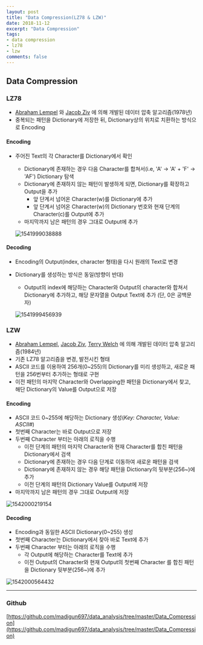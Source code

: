 ```yaml
---
layout: post
title: "Data Compression(LZ78 & LZW)"
date: 2018-11-12
excerpt: "Data Compression"
tags: 
- data compression
- lz78
- lzw
comments: false
---
```


## Data Compression

### LZ78

*  [Abraham Lempel](https://en.wikipedia.org/wiki/Abraham_Lempel) 와 [Jacob Ziv](https://en.wikipedia.org/wiki/Jacob_Ziv) 에 의해 개발된 데이터 압축 알고리즘(1978년)
*  중복되는 패턴을 Dictionary에 저장한 뒤, Dictionary상의 위치로 치환하는 방식으로 Encoding

#### Encoding

* 주어진 Text의 각 Character를 Dictionary에서 확인
  * Dictionary에 존재하는 경우 다음 Character를 합쳐서(i.e, 'A' -> 'A' + 'F' -> 'AF') Dictionary 탐색
  * Dictionary에 존재하지 않는 패턴이 발생하게 되면, Dictionary를 확장하고 Output을 추가
    * 앞 단계서 넘어온 Character(w)를 Dictionary에 추가
    * 앞 단계서 넘어온 Character(w)의 Dictionary 번호와 현재 단계의 Character(c)를 Output에 추가
  * 마지막까지 남은 패턴의 경우 그대로 Output에 추가

  ![1541999038888](./res/1541999038888.png)

#### Decoding

* Encoding의 Output(index, character 형태)을 다시 원래의 Text로 변경
* Dictionary를 생성하는 방식은 동일(방향이 반대)
  * Output의 index에 해당하는 Character와 Output의 character와 합쳐서 Dictionary에 추가하고, 해당 문자열을 Output Text에 추가
    (단, 0은 공백문자)


  ![1541999456939](./res/1541999456939.png)



### LZW

*  [Abraham Lempel](https://en.wikipedia.org/wiki/Abraham_Lempel), [Jacob Ziv](https://en.wikipedia.org/wiki/Jacob_Ziv), [Terry Welch](https://en.wikipedia.org/wiki/Terry_Welch) 에 의해 개발된 데이터 압축 알고리즘(1984년)
*  기존 LZ78 알고리즘을 변경, 발전시킨 형태
*  ASCII 코드를 이용하여 256개(0~255)의 Dictionary를 미리 생성하고, 새로운 패턴을 256번부터 추가하는 형태로 구현
*  이전 패턴의 마지막 Character와 Overlapping한 패턴을 Dictionary에서 찾고, 해단 Dictionary의 Value를 Output으로 저장

#### Encoding

* ASCII 코드 0~255에 해당하는 Dictionary 생성(*Key: Character, Value: ASCII#*)
* 첫번째 Character는 바로 Output으로 저장
* 두번째 Character 부터는 아래의 로직을 수행
  * 이전 단계의 패턴의 마지막 Character와 현재 Character를 합친 패턴을 Dictionary에서 검색
  * Dictionary에 존재하는 경우 다음 단계로 이동하여 새로운 패턴을 검색
  * Dictionary에 존재하지 않는 경우 해당 패턴을 Dictionary의 뒷부분(256~)에 추가
  * 이전 단계의 패턴의 Dictionary Value를 Output에 저장
* 마지막까지 남은 패턴의 경우 그대로 Output에 저장

![1542000219154](./res/1542000219154.png)

#### Decoding

* Encoding과 동일한 ASCII Dictionary(0~255) 생성
* 첫번째 Character는 Dictionary에서 찾아 바로 Text에 추가
* 두번째 Character 부터는 아래의 로직을 수행
  * 각 Output에 해당하는 Character를 Text에 추가
  * 이전 Output의 Character와 현재 Output의 첫번째 Character 를 합친 패턴을 Dictionary 뒷부분(256~)에 추가

![1542000564432](./res/1542000564432.png)

---

### Github
[https://github.com/madigun697/data_analysis/tree/master/Data_Compression](https://github.com/madigun697/data_analysis/tree/master/Data_Compression)